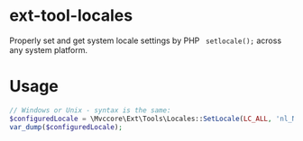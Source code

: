 # ext-tool-locales
Properly set and get system locale settings by PHP ` setlocale();` across any system platform.

# Usage

```php
// Windows or Unix - syntax is the same:
$configuredLocale = \Mvccore\Ext\Tools\Locales::SetLocale(LC_ALL, 'nl_NL@euro');
var_dump($configuredLocale);
```
